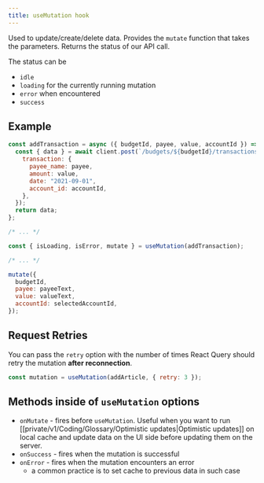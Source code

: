 ```yaml
---
title: useMutation hook
---
```


Used to update/create/delete data. Provides the `mutate` function that takes the parameters. Returns the status of our API call.

The status can be

- `idle`
- `loading` for the currently running mutation
- `error` when encountered
- `success`

## Example

```js
const addTransaction = async ({ budgetId, payee, value, accountId }) => {
  const { data } = await client.post(`/budgets/${budgetId}/transactions`, {
    transaction: {
      payee_name: payee,
      amount: value,
      date: "2021-09-01",
      account_id: accountId,
    },
  });
  return data;
};

/* ... */

const { isLoading, isError, mutate } = useMutation(addTransaction);

/* ... */

mutate({
  budgetId,
  payee: payeeText,
  value: valueText,
  accountId: selectedAccountId,
});
```

## Request Retries

You can pass the `retry` option with the number of times React Query should retry the mutation **after reconnection**.

```js
const mutation = useMutation(addArticle, { retry: 3 });
```

## Methods inside of `useMutation` options

- `onMutate` - fires before `useMutation`. Useful when you want to run [[private/v1/Coding/Glossary/Optimistic updates|Optimistic updates]] on local cache and update data on the UI side before updating them on the server.
- `onSuccess` - fires when the mutation is successful
- `onError` - fires when the mutation encounters an error
  - a common practice is to set cache to previous data in such case
